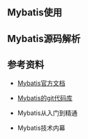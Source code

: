 ## Mybatis使用


## Mybatis源码解析


## 参考资料
- [Mybatis官方文档](http://www.mybatis.org/mybatis-3/zh/getting-started.html)  

- [Mybatis的git代码库](https://github.com/mybatis/mybatis-3)

- Mybatis从入门到精通

- Mybatis技术内幕